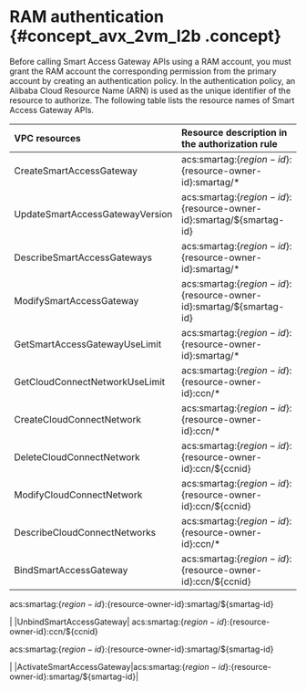# RAM authentication {#concept_avx_2vm_l2b .concept}

Before calling Smart Access Gateway APIs using a RAM account, you must grant the RAM account the corresponding permission from the primary account by creating an authentication policy. In the authentication policy, an Alibaba Cloud Resource Name \(ARN\) is used as the unique identifier of the resource to authorize. The following table lists the resource names of Smart Access Gateway APIs.

|VPC resources|Resource description in the authorization rule|
|:------------|:---------------------------------------------|
|CreateSmartAccessGateway|acs:smartag:$\{region-id\}:$\{resource-owner-id\}:smartag/\*|
|UpdateSmartAccessGatewayVersion|acs:smartag:$\{region-id\}:$\{resource-owner-id\}:smartag/$\{smartag-id\}|
|DescribeSmartAccessGateways|acs:smartag:$\{region-id\}:$\{resource-owner-id\}:smartag/\*|
|ModifySmartAccessGateway|acs:smartag:$\{region-id\}:$\{resource-owner-id\}:smartag/$\{smartag-id\}|
|GetSmartAccessGatewayUseLimit|acs:smartag:$\{region-id\}:$\{resource-owner-id\}:smartag/\*|
|GetCloudConnectNetworkUseLimit|acs:smartag:$\{region-id\}:$\{resource-owner-id\}:ccn/\*|
|CreateCloudConnectNetwork|acs:smartag:$\{region-id\}:$\{resource-owner-id\}:ccn/\*|
|DeleteCloudConnectNetwork|acs:smartag:$\{region-id\}:$\{resource-owner-id\}:ccn/$\{ccnid\}|
|ModifyCloudConnectNetwork|acs:smartag:$\{region-id\}:$\{resource-owner-id\}:ccn/$\{ccnid\}|
|DescribeCloudConnectNetworks|acs:smartag:$\{region-id\}:$\{resource-owner-id\}:ccn/\*|
|BindSmartAccessGateway| acs:smartag:$\{region-id\}:$\{resource-owner-id\}:ccn/$\{ccnid\}

 acs:smartag:$\{region-id\}:$\{resource-owner-id\}:smartag/$\{smartag-id\}

 |
|UnbindSmartAccessGateway| acs:smartag:$\{region-id\}:$\{resource-owner-id\}:ccn/$\{ccnid\}

 acs:smartag:$\{region-id\}:$\{resource-owner-id\}:smartag/$\{smartag-id\}

 |
|ActivateSmartAccessGateway|acs:smartag:$\{region-id\}:$\{resource-owner-id\}:smartag/$\{smartag-id\}|

